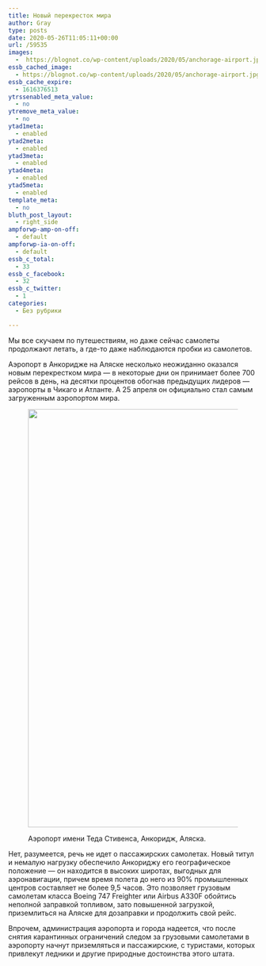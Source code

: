 ```yaml
---
title: Новый перекресток мира
author: Gray
type: posts
date: 2020-05-26T11:05:11+00:00
url: /59535
images:
  -  https://blognot.co/wp-content/uploads/2020/05/anchorage-airport.jpg
essb_cached_image:
  - https://blognot.co/wp-content/uploads/2020/05/anchorage-airport.jpg
essb_cache_expire:
  - 1616376513
ytrssenabled_meta_value:
  - no
ytremove_meta_value:
  - no
ytad1meta:
  - enabled
ytad2meta:
  - enabled
ytad3meta:
  - enabled
ytad4meta:
  - enabled
ytad5meta:
  - enabled
template_meta:
  - no
bluth_post_layout:
  - right_side
ampforwp-amp-on-off:
  - default
ampforwp-ia-on-off:
  - default
essb_c_total:
  - 33
essb_c_facebook:
  - 32
essb_c_twitter:
  - 1
categories:
  - Без рубрики

---
```








Мы все скучаем по путешествиям, но даже сейчас самолеты продолжают летать, а где-то даже наблюдаются пробки из самолетов.

Аэропорт в Анкоридже на Аляске несколько неожиданно оказался новым перекрестком мира — в некоторые дни он принимает более 700 рейсов в день, на десятки процентов обогнав предыдущих лидеров — аэропорты в Чикаго и Атланте. А 25 апреля он официально стал самым загруженным аэропортом мира.<figure class="wp-block-image size-large">

<img data-attachment-id="59536" data-permalink="https://blognot.co/59535/anchorage-airport" data-orig-file="https://i1.wp.com/blognot.co/wp-content/uploads/2020/05/anchorage-airport.jpg?fit=1600%2C843&ssl=1" data-orig-size="1600,843" data-comments-opened="1" data-image-meta="{&quot;aperture&quot;:&quot;0&quot;,&quot;credit&quot;:&quot;&quot;,&quot;camera&quot;:&quot;&quot;,&quot;caption&quot;:&quot;&quot;,&quot;created_timestamp&quot;:&quot;0&quot;,&quot;copyright&quot;:&quot;&quot;,&quot;focal_length&quot;:&quot;0&quot;,&quot;iso&quot;:&quot;0&quot;,&quot;shutter_speed&quot;:&quot;0&quot;,&quot;title&quot;:&quot;&quot;,&quot;orientation&quot;:&quot;0&quot;}" data-image-title="anchorage-airport" data-image-description="" data-medium-file="https://i1.wp.com/blognot.co/wp-content/uploads/2020/05/anchorage-airport.jpg?fit=300%2C158&ssl=1" data-large-file="https://i1.wp.com/blognot.co/wp-content/uploads/2020/05/anchorage-airport.jpg?fit=740%2C390&ssl=1" width="1600" height="843" src="https://i1.wp.com/blognot.co/wp-content/uploads/2020/05/anchorage-airport.jpg?fit=740%2C390&ssl=1" alt="" class="wp-image-59536" srcset="https://i1.wp.com/blognot.co/wp-content/uploads/2020/05/anchorage-airport.jpg?w=1600&ssl=1 1600w, https://i1.wp.com/blognot.co/wp-content/uploads/2020/05/anchorage-airport.jpg?resize=300%2C158&ssl=1 300w, https://i1.wp.com/blognot.co/wp-content/uploads/2020/05/anchorage-airport.jpg?resize=1024%2C540&ssl=1 1024w, https://i1.wp.com/blognot.co/wp-content/uploads/2020/05/anchorage-airport.jpg?resize=768%2C405&ssl=1 768w, https://i1.wp.com/blognot.co/wp-content/uploads/2020/05/anchorage-airport.jpg?resize=1536%2C809&ssl=1 1536w, https://i1.wp.com/blognot.co/wp-content/uploads/2020/05/anchorage-airport.jpg?resize=700%2C369&ssl=1 700w, https://i1.wp.com/blognot.co/wp-content/uploads/2020/05/anchorage-airport.jpg?resize=800%2C422&ssl=1 800w, https://i1.wp.com/blognot.co/wp-content/uploads/2020/05/anchorage-airport.jpg?w=600&ssl=1 600w, https://i1.wp.com/blognot.co/wp-content/uploads/2020/05/anchorage-airport.jpg?w=1480&ssl=1 1480w" sizes="(max-width: 740px) 100vw, 740px" /> <figcaption>Аэропорт имени Теда Стивенса, Анкоридж, Аляска.</figcaption></figure> 

Нет, разумеется, речь не идет о пассажирских самолетах. Новый титул и немалую нагрузку обеспечило Анкориджу его географическое положение — он находится в высоких широтах, выгодных для аэронавигации, причем время полета до него из 90% промышленных центров составляет не более 9,5 часов. Это позволяет грузовым самолетам класса Boeing 747 Freighter или Airbus A330F обойтись неполной заправкой топливом, зато повышенной загрузкой, приземлиться на Аляске для дозаправки и продолжить свой рейс.

Впрочем, администрация аэропорта и города надеется, что после снятия карантинных ограничений следом за грузовыми самолетами в аэропорту начнут приземляться и пассажирские, с туристами, которых привлекут ледники и другие природные достоинства этого штата.